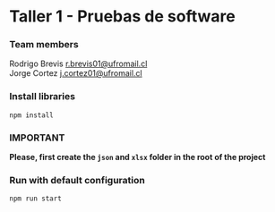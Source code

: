 # Taller 1 - Pruebas de software

### Team members

Rodrigo Brevis r.brevis01@ufromail.cl <br>
Jorge Cortez j.cortez01@ufromail.cl

### Install libraries

`npm install`

### IMPORTANT

**Please, first create the `json` and `xlsx` folder in the root of the project**

### Run with default configuration

`npm run start`
